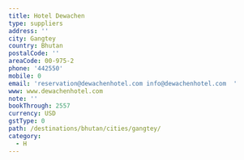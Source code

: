 ```yaml
---
title: Hotel Dewachen
type: suppliers
address: ''
city: Gangtey
country: Bhutan
postalCode: ''
areaCode: 00-975-2
phone: '442550'
mobile: 0
email: 'reservation@dewachenhotel.com info@dewachenhotel.com  '
www: www.dewachenhotel.com
note: ''
bookThrough: 2557
currency: USD
gstType: 0
path: /destinations/bhutan/cities/gangtey/
category:
  - H
---
```


